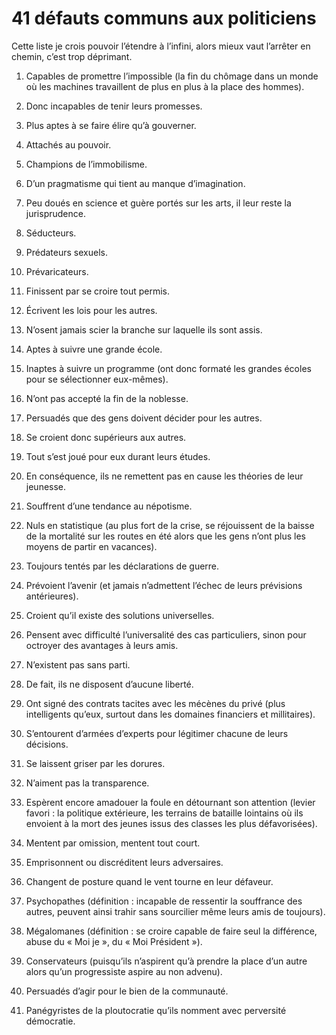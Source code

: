 # 41 défauts communs aux politiciens

Cette liste je crois pouvoir l’étendre à l’infini, alors mieux vaut l’arrêter en chemin, c’est trop déprimant.<span id="more-36695"></span>

1. Capables de promettre l’impossible (la fin du chômage dans un monde où les machines travaillent de plus en plus à la place des hommes).

2. Donc incapables de tenir leurs promesses.

3. Plus aptes à se faire élire qu’à gouverner.

4. Attachés au pouvoir.

5. Champions de l’immobilisme.

6. D’un pragmatisme qui tient au manque d’imagination.

7. Peu doués en science et guère portés sur les arts, il leur reste la jurisprudence.

8. Séducteurs.

9. Prédateurs sexuels.

10. Prévaricateurs.

11. Finissent par se croire tout permis.

12. Écrivent les lois pour les autres.

13. N’osent jamais scier la branche sur laquelle ils sont assis.

14. Aptes à suivre une grande école.

15. Inaptes à suivre un programme (ont donc formaté les grandes écoles pour se sélectionner eux-mêmes).

16. N’ont pas accepté la fin de la noblesse.

17. Persuadés que des gens doivent décider pour les autres.

18. Se croient donc supérieurs aux autres.

19. Tout s’est joué pour eux durant leurs études.

20. En conséquence, ils ne remettent pas en cause les théories de leur jeunesse.

21. Souffrent d’une tendance au népotisme.

22. Nuls en statistique (au plus fort de la crise, se réjouissent de la baisse de la mortalité sur les routes en été alors que les gens n’ont plus les moyens de partir en vacances).

23. Toujours tentés par les déclarations de guerre.

24. Prévoient l’avenir (et jamais n’admettent l’échec de leurs prévisions antérieures).

25. Croient qu’il existe des solutions universelles.

26. Pensent avec difficulté l’universalité des cas particuliers, sinon pour octroyer des avantages à leurs amis.

27. N’existent pas sans parti.

28. De fait, ils ne disposent d’aucune liberté.

29. Ont signé des contrats tacites avec les mécènes du privé (plus intelligents qu’eux, surtout dans les domaines financiers et millitaires).

30. S’entourent d’armées d’experts pour légitimer chacune de leurs décisions.

31. Se laissent griser par les dorures.

32. N’aiment pas la transparence.

33. Espèrent encore amadouer la foule en détournant son attention (levier favori : la politique extérieure, les terrains de bataille lointains où ils envoient à la mort des jeunes issus des classes les plus défavorisées).

34. Mentent par omission, mentent tout court.

35. Emprisonnent ou discréditent leurs adversaires.

36. Changent de posture quand le vent tourne en leur défaveur.

37. Psychopathes (définition : incapable de ressentir la souffrance des autres, peuvent ainsi trahir sans sourcilier même leurs amis de toujours).

38. Mégalomanes (définition : se croire capable de faire seul la différence, abuse du « Moi je », du « Moi Président »).

39. Conservateurs (puisqu’ils n’aspirent qu’à prendre la place d’un autre alors qu’un progressiste aspire au non advenu).

40. Persuadés d’agir pour le bien de la communauté.

41. Panégyristes de la ploutocratie qu’ils nomment avec perversité démocratie.